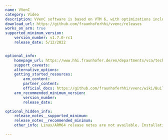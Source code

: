 ```yaml
---
name: VVenC
category: Video
description: VVenC software is based on VTM 6, with optimizations including software redesign to mitigate performance bottlenecks and extensive SIMD optimizations.
download_url: https://github.com/fraunhoferhhi/vvenc/releases
works_on_arm: true
supported_minimum_version:
    version_number: v1.7.0-rc1
    release_date: 5/12/2022


optional_info:
    homepage_url: https://www.hhi.fraunhofer.de/en/departments/vca/technologies-and-solutions/h266-vvc/fraunhofer-versatile-video-encoder-vvenc.html
    support_caveats:
    alternative_options:
    getting_started_resources:
        arm_content:
        partner_content:
        official_docs: https://github.com/fraunhoferhhi/vvenc/wiki/Build
    arm_recommended_minimum_version:
        version_number:
        release_date:

optional_hidden_info:
    release_notes__supported_minimum:
    release_notes__recommended_minimum:
    other_info: Linux/ARM64 release notes are not available. Installation and testing are done via the tar.

---
```

